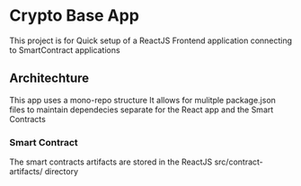 # Crypto Base App #

This project is for Quick setup of a ReactJS Frontend application connecting to SmartContract applications

## Architechture ##
This app uses a mono-repo structure
It allows for mulitple package.json files to maintain dependecies separate for the React app and the Smart Contracts


### Smart Contract ###
The smart contracts artifacts are stored in the ReactJS src/contract-artifacts/ directory